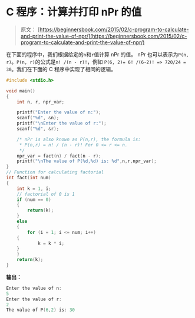 # C 程序：计算并打印 nPr 的值

> 原文： [https://beginnersbook.com/2015/02/c-program-to-calculate-and-print-the-value-of-npr/](https://beginnersbook.com/2015/02/c-program-to-calculate-and-print-the-value-of-npr/)

在下面的程序中，我们根据给定的`n`和`r`值计算 nPr 的值。 nPr 也可以表示为`P(n, r)`。`P(n, r)`的公式是`n! /(n - r)!`，例如 `P(6, 2)= 6! /(6-2)! => 720/24 = 30`。我们在下面的 C 程序中实现了相同的逻辑。

```c
#include <stdio.h>

void main()
{
    int n, r, npr_var;

    printf("Enter the value of n:");
    scanf("%d", &n);
    printf("\nEnter the value of r:");
    scanf("%d", &r);

    /* nPr is also known as P(n,r), the formula is:
     * P(n,r) = n! / (n - r)! For 0 <= r <= n.
     */
    npr_var = fact(n) / fact(n - r);
    printf("\nThe value of P(%d,%d) is: %d",n,r,npr_var);
}
// Function for calculating factorial
int fact(int num)
{
    int k = 1, i;
    // factorial of 0 is 1
    if (num == 0)
    {
        return(k);
    }
    else
    {
        for (i = 1; i <= num; i++)
    {
            k = k * i;
	}
    }
    return(k);
}

```

**输出：**

```c
Enter the value of n:
5 
Enter the value of r:
2
The value of P(6,2) is: 30

```